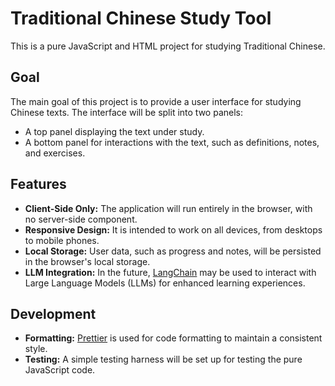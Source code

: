 # Traditional Chinese Study Tool

This is a pure JavaScript and HTML project for studying Traditional Chinese.

## Goal

The main goal of this project is to provide a user interface for studying Chinese texts. The interface will be split into two panels:
- A top panel displaying the text under study.
- A bottom panel for interactions with the text, such as definitions, notes, and exercises.

## Features

- **Client-Side Only:** The application will run entirely in the browser, with no server-side component.
- **Responsive Design:** It is intended to work on all devices, from desktops to mobile phones.
- **Local Storage:** User data, such as progress and notes, will be persisted in the browser's local storage.
- **LLM Integration:** In the future, [LangChain](https://www.langchain.com/) may be used to interact with Large Language Models (LLMs) for enhanced learning experiences.

## Development

- **Formatting:** [Prettier](https://prettier.io/) is used for code formatting to maintain a consistent style.
- **Testing:** A simple testing harness will be set up for testing the pure JavaScript code.